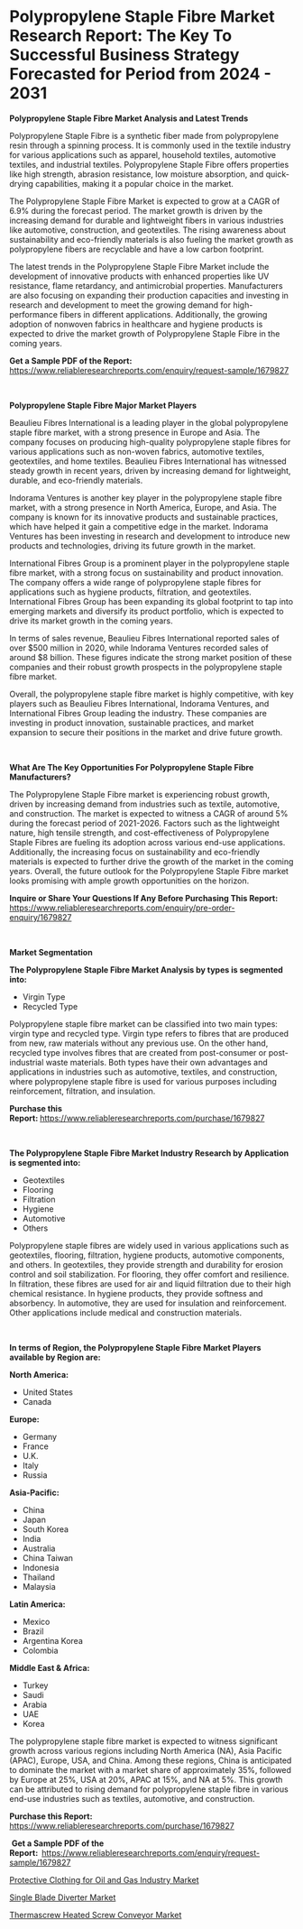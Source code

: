 <p><h1>Polypropylene Staple Fibre Market Research Report: The Key To Successful Business Strategy Forecasted for Period from 2024 - 2031</h1></p><p><strong>Polypropylene Staple Fibre Market Analysis and Latest Trends</strong></p>
<p><p>Polypropylene Staple Fibre is a synthetic fiber made from polypropylene resin through a spinning process. It is commonly used in the textile industry for various applications such as apparel, household textiles, automotive textiles, and industrial textiles. Polypropylene Staple Fibre offers properties like high strength, abrasion resistance, low moisture absorption, and quick-drying capabilities, making it a popular choice in the market.</p><p>The Polypropylene Staple Fibre Market is expected to grow at a CAGR of 6.9% during the forecast period. The market growth is driven by the increasing demand for durable and lightweight fibers in various industries like automotive, construction, and geotextiles. The rising awareness about sustainability and eco-friendly materials is also fueling the market growth as polypropylene fibers are recyclable and have a low carbon footprint.</p><p>The latest trends in the Polypropylene Staple Fibre Market include the development of innovative products with enhanced properties like UV resistance, flame retardancy, and antimicrobial properties. Manufacturers are also focusing on expanding their production capacities and investing in research and development to meet the growing demand for high-performance fibers in different applications. Additionally, the growing adoption of nonwoven fabrics in healthcare and hygiene products is expected to drive the market growth of Polypropylene Staple Fibre in the coming years.</p></p>
<p><strong>Get a Sample PDF of the Report:&nbsp;</strong> <a href="https://www.reliableresearchreports.com/enquiry/request-sample/1679827">https://www.reliableresearchreports.com/enquiry/request-sample/1679827</a></p>
<p>&nbsp;</p>
<p><strong>Polypropylene Staple Fibre Major Market Players</strong></p>
<p><p>Beaulieu Fibres International is a leading player in the global polypropylene staple fibre market, with a strong presence in Europe and Asia. The company focuses on producing high-quality polypropylene staple fibres for various applications such as non-woven fabrics, automotive textiles, geotextiles, and home textiles. Beaulieu Fibres International has witnessed steady growth in recent years, driven by increasing demand for lightweight, durable, and eco-friendly materials.</p><p>Indorama Ventures is another key player in the polypropylene staple fibre market, with a strong presence in North America, Europe, and Asia. The company is known for its innovative products and sustainable practices, which have helped it gain a competitive edge in the market. Indorama Ventures has been investing in research and development to introduce new products and technologies, driving its future growth in the market.</p><p>International Fibres Group is a prominent player in the polypropylene staple fibre market, with a strong focus on sustainability and product innovation. The company offers a wide range of polypropylene staple fibres for applications such as hygiene products, filtration, and geotextiles. International Fibres Group has been expanding its global footprint to tap into emerging markets and diversify its product portfolio, which is expected to drive its market growth in the coming years.</p><p>In terms of sales revenue, Beaulieu Fibres International reported sales of over $500 million in 2020, while Indorama Ventures recorded sales of around $8 billion. These figures indicate the strong market position of these companies and their robust growth prospects in the polypropylene staple fibre market.</p><p>Overall, the polypropylene staple fibre market is highly competitive, with key players such as Beaulieu Fibres International, Indorama Ventures, and International Fibres Group leading the industry. These companies are investing in product innovation, sustainable practices, and market expansion to secure their positions in the market and drive future growth.</p></p>
<p>&nbsp;</p>
<p><strong>What Are The Key Opportunities For Polypropylene Staple Fibre Manufacturers?</strong></p>
<p><p>The Polypropylene Staple Fibre market is experiencing robust growth, driven by increasing demand from industries such as textile, automotive, and construction. The market is expected to witness a CAGR of around 5% during the forecast period of 2021-2026. Factors such as the lightweight nature, high tensile strength, and cost-effectiveness of Polypropylene Staple Fibres are fueling its adoption across various end-use applications. Additionally, the increasing focus on sustainability and eco-friendly materials is expected to further drive the growth of the market in the coming years. Overall, the future outlook for the Polypropylene Staple Fibre market looks promising with ample growth opportunities on the horizon.</p></p>
<p><strong>Inquire or Share Your Questions If Any Before Purchasing This Report:</strong> <a href="https://www.reliableresearchreports.com/enquiry/pre-order-enquiry/1679827">https://www.reliableresearchreports.com/enquiry/pre-order-enquiry/1679827</a></p>
<p>&nbsp;</p>
<p><strong>Market Segmentation</strong></p>
<p><strong>The Polypropylene Staple Fibre Market Analysis by types is segmented into:</strong></p>
<p><ul><li>Virgin Type</li><li>Recycled Type</li></ul></p>
<p><p>Polypropylene staple fibre market can be classified into two main types: virgin type and recycled type. Virgin type refers to fibres that are produced from new, raw materials without any previous use. On the other hand, recycled type involves fibres that are created from post-consumer or post-industrial waste materials. Both types have their own advantages and applications in industries such as automotive, textiles, and construction, where polypropylene staple fibre is used for various purposes including reinforcement, filtration, and insulation.</p></p>
<p><strong>Purchase this Report:&nbsp;</strong><a href="https://www.reliableresearchreports.com/purchase/1679827">https://www.reliableresearchreports.com/purchase/1679827</a></p>
<p>&nbsp;</p>
<p><strong>The Polypropylene Staple Fibre Market Industry Research by Application is segmented into:</strong></p>
<p><ul><li>Geotextiles</li><li>Flooring</li><li>Filtration</li><li>Hygiene</li><li>Automotive</li><li>Others</li></ul></p>
<p><p>Polypropylene staple fibres are widely used in various applications such as geotextiles, flooring, filtration, hygiene products, automotive components, and others. In geotextiles, they provide strength and durability for erosion control and soil stabilization. For flooring, they offer comfort and resilience. In filtration, these fibres are used for air and liquid filtration due to their high chemical resistance. In hygiene products, they provide softness and absorbency. In automotive, they are used for insulation and reinforcement. Other applications include medical and construction materials.</p></p>
<p>&nbsp;</p>
<p><strong>In terms of Region, the Polypropylene Staple Fibre Market Players available by Region are:</strong></p>
<p>
    <p> <strong> North America: </strong>
        <ul>
            <li>United States</li>
            <li>Canada</li>
        </ul>
        </p> 
    <p> <strong> Europe: </strong>
        <ul>
            <li>Germany</li>
            <li>France</li>
            <li>U.K.</li>
            <li>Italy</li>
            <li>Russia</li>
        </ul>
        </p> 
    <p> <strong> Asia-Pacific: </strong>
        <ul>
            <li>China</li>
            <li>Japan</li>
            <li>South Korea</li>
            <li>India</li>
            <li>Australia</li>
            <li>China Taiwan</li>
            <li>Indonesia</li>
            <li>Thailand</li>
            <li>Malaysia</li>
        </ul>
        </p> 
    <p> <strong> Latin America: </strong>
        <ul>
            <li>Mexico</li>
            <li>Brazil</li>
            <li>Argentina Korea</li>
            <li>Colombia</li>
        </ul>
        </p> 
    <p> <strong> Middle East & Africa: </strong>
        <ul>
            <li>Turkey</li>
            <li>Saudi</li>
            <li>Arabia</li>
            <li>UAE</li>
            <li>Korea</li>
        </ul>
    </p>
    </p>
<p><p>The polypropylene staple fibre market is expected to witness significant growth across various regions including North America (NA), Asia Pacific (APAC), Europe, USA, and China. Among these regions, China is anticipated to dominate the market with a market share of approximately 35%, followed by Europe at 25%, USA at 20%, APAC at 15%, and NA at 5%. This growth can be attributed to rising demand for polypropylene staple fibre in various end-use industries such as textiles, automotive, and construction.</p></p>
<p><strong>Purchase this Report: </strong><a href="https://www.reliableresearchreports.com/purchase/1679827">https://www.reliableresearchreports.com/purchase/1679827</a></p>
<p>&nbsp;<strong>Get a Sample PDF of the Report:&nbsp;&nbsp;</strong><a href="https://www.reliableresearchreports.com/enquiry/request-sample/1679827">https://www.reliableresearchreports.com/enquiry/request-sample/1679827</a></p>
<p><strong></strong></p>
<p><p><a href="https://view.publitas.com/reportprime-1/protective-clothing-for-oil-and-gas-industry-market-research-report-provides-critical-insights-that-can-help-shape-business-development-and-investment-strategies/">Protective Clothing for Oil and Gas Industry Market</a></p><p><a href="https://view.publitas.com/reportprime-1/single-blade-diverter-market-challenges-opportunities-and-growth-drivers-and-major-market-players-forecasted-for-period-from-2023-2030/">Single Blade Diverter Market</a></p><p><a href="https://view.publitas.com/reportprime-1/thermascrew-heated-screw-conveyor-market-with-the-goal-of-estimating-the-market-size-and-future-growth-potential-of-various-market-segments-based-on-component-applications-end-user-and-region/">Thermascrew Heated Screw Conveyor Market</a></p></p>